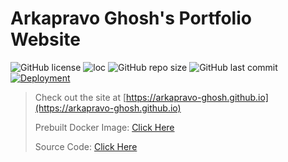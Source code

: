 # Arkapravo Ghosh's Portfolio Website
![GitHub license](https://img.shields.io/github/license/Arkapravo-Ghosh/Ark-Portfolio)
![loc](https://img.shields.io/endpoint?url=https://gist.githubusercontent.com/Arkapravo-Ghosh/9a1184af0894a8b86cc3fdf0c8f82195/raw/loc.json)
![GitHub repo size](https://img.shields.io/github/repo-size/Arkapravo-Ghosh/Ark-Portfolio)
![GitHub last commit](https://img.shields.io/github/last-commit/Arkapravo-Ghosh/Ark-Portfolio)\
[![Deployment](https://github.com/Arkapravo-Ghosh/Ark-Portfolio/actions/workflows/main.yml/badge.svg)](https://github.com/Arkapravo-Ghosh/Ark-Portfolio/actions/workflows/main.yml)
> Check out the site at [https://arkapravo-ghosh.github.io](https://arkapravo-ghosh.github.io)
>
> Prebuilt Docker Image: [Click Here](https://hub.docker.com/r/arkapravoghosh1/ark-portfolio)
>
> Source Code: [Click Here](https://github.com/Arkapravo-Ghosh/Ark-Portfolio)
